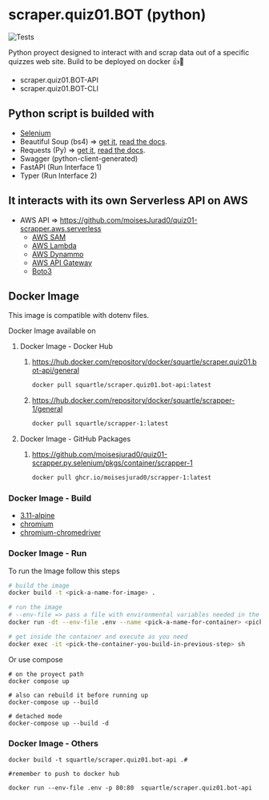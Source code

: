 # scraper.quiz01.BOT (python)

![Tests](https://github.com/moisesjurad0/quiz01-scrapper.py.selenium/actions/workflows/main-pipeline.yml/badge.svg)

Python proyect designed to interact with and scrap data out of a specific quizzes web site.
Build to be deployed on docker :thumbsup::whale:

- scraper.quiz01.BOT-API
- scraper.quiz01.BOT-CLI

## Python script is builded with

- [Selenium](https://www.selenium.dev/)
- Beautiful Soup (bs4) => [get it](https://pypi.org/project/beautifulsoup4/), [read the docs](https://beautiful-soup-4.readthedocs.io/en/latest/).
- Requests (Py) => [get it](https://pypi.org/project/requests/), [read the docs](https://requests.readthedocs.io/en/latest/).
- Swagger (python-client-generated)
- FastAPI (Run Interface 1)
- Typer  (Run Interface 2)

## It interacts with its own Serverless API on AWS

- AWS API => <https://github.com/moisesJurad0/quiz01-scrapper.aws.serverless>
  - [AWS SAM](https://docs.aws.amazon.com/serverless-application-model/)
  - [AWS Lambda](https://docs.aws.amazon.com/lambda/)
  - [AWS Dynammo](https://docs.aws.amazon.com/dynamodb/)  
  - [AWS API Gateway](https://docs.aws.amazon.com/apigateway/)
  - [Boto3](https://boto3.amazonaws.com/v1/documentation/api/latest/index.html)

## Docker Image

This image is compatible with dotenv files.

Docker Image available on

1. Docker Image - Docker Hub
    1. <https://hub.docker.com/repository/docker/squartle/scraper.quiz01.bot-api/general>

        ```sh
        docker pull squartle/scraper.quiz01.bot-api:latest
        ```

    1. <https://hub.docker.com/repository/docker/squartle/scrapper-1/general>

        ```sh
        docker pull squartle/scrapper-1:latest
        ```

1. Docker Image - GitHub Packages

    1. <https://github.com/moisesjurad0/quiz01-scrapper.py.selenium/pkgs/container/scrapper-1>

        ```sh
        docker pull ghcr.io/moisesjurad0/scrapper-1:latest
        ```

### Docker Image - Build

- [3.11-alpine](https://hub.docker.com/layers/library/python/3.11-alpine/images/sha256-219923ca7ebe7aa6cabdd241c8a42fcd72a7ac5b5ad55151dec9bd11bc04c99a?context=explore)
- [chromium](https://pkgs.alpinelinux.org/package/edge/community/x86_64/chromium)
- [chromium-chromedriver](<https://pkgs.alpinelinux.org/package/edge/community/x86_64/chromium-chromedriver>)

### Docker Image - Run

To run the Image follow this steps

```sh
# build the image
docker build -t <pick-a-name-for-image> .

# run the image
# --env-file => pass a file with environmental variables needed in the config.ini file
docker run -dt --env-file .env --name <pick-a-name-for-container> <pick-the-image-you-build-in-previous-step>

# get inside the container and execute as you need 
docker exec -it <pick-the-container-you-build-in-previous-step> sh
```

Or use compose

```docker
# on the proyect path
docker compose up

# also can rebuild it before running up
docker-compose up --build

# detached mode
docker-compose up --build -d
```

### Docker Image - Others

```docker
docker build -t squartle/scraper.quiz01.bot-api .#

#remember to push to docker hub

docker run --env-file .env -p 80:80  squartle/scraper.quiz01.bot-api
```

